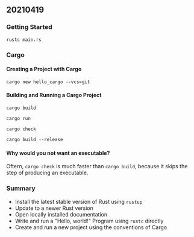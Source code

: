 ## 20210419

### Getting Started

```shell
rustc main.rs
```

### Cargo

#### Creating a Project with Cargo

```shell
cargo new hello_cargo --vcs=git
```

#### Building and Running a Cargo Project

```shell
cargo build
```

```shell
cargo run
```

```shell
cargo check
```

```shell
cargo build --release
```

#### Why would you not want an executable?

Oftern, `cargo check` is much faster than `cargo build`, because it skips the step of producing an executable. 

### Summary

* Install the latest stable version of Rust using `rustup`
* Update to a newer Rust version
* Open locally installed documentation
* Write and run a "Hello, world!" Program using `rustc` directly
* Create and run a new project using the conventions of Cargo